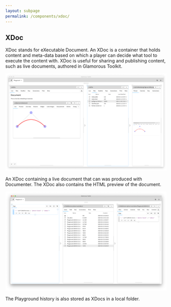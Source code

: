 ```yaml
---
layout: subpage
permalink: /components/xdoc/
---
```


<section id="xdoc">
	<div class="container pt-5 pb-5 jumbotron-small">
    <div class="row">
      <div class="col-md-12">
     		<h1>XDoc</h1>
        <p class="lead">XDoc stands for eXecutable Document. An XDoc is a container that holds content and meta-data based on which a player can decide what tool to execute the content with. XDoc is useful for sharing and publishing content, such as live documents, authored in Glamorous Toolkit.</p>
        <div class="sample">
          <img src="/assets/pictures/gtr-xdoc-contents.png">
          <div class="picture-caption">
            <p>An XDoc containing a live document that can was produced with Documenter. The XDoc also contains the HTML preview of the document.</p>
          </div>
        </div>
        <div class="sample">
          <img src="/assets/pictures/gtr-xdoc-playground-history.png">
          <div class="picture-caption">
            <p>The Playground history is also stored as XDocs in a local folder.</p>
          </div>
        </div>
		  </div>			
    </div>
	</div>
</section>
